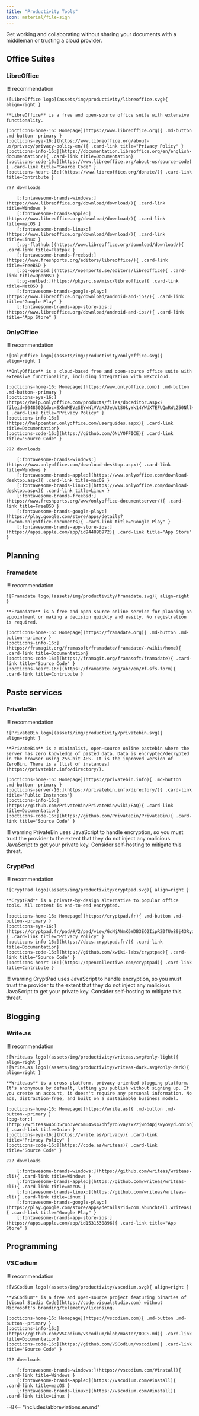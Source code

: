 ```yaml
---
title: "Productivity Tools"
icon: material/file-sign
---
```

Get working and collaborating without sharing your documents with a middleman or trusting a cloud provider.

## Office Suites

### LibreOffice

!!! recommendation

    ![LibreOffice logo](assets/img/productivity/libreoffice.svg){ align=right }

    **LibreOffice** is a free and open-source office suite with extensive functionality.

    [:octicons-home-16: Homepage](https://www.libreoffice.org){ .md-button .md-button--primary }
    [:octicons-eye-16:](https://www.libreoffice.org/about-us/privacy/privacy-policy-en/){ .card-link title="Privacy Policy" }
    [:octicons-info-16:](https://documentation.libreoffice.org/en/english-documentation/){ .card-link title=Documentation}
    [:octicons-code-16:](https://www.libreoffice.org/about-us/source-code){ .card-link title="Source Code" }
    [:octicons-heart-16:](https://www.libreoffice.org/donate/){ .card-link title=Contribute }

    ??? downloads

        [:fontawesome-brands-windows:](https://www.libreoffice.org/download/download/){ .card-link title=Windows }
        [:fontawesome-brands-apple:](https://www.libreoffice.org/download/download/){ .card-link title=macOS }
        [:fontawesome-brands-linux:](https://www.libreoffice.org/download/download/){ .card-link title=Linux }
        [:pg-flathub:](https://www.libreoffice.org/download/download/){ .card-link title=Flatpak }
        [:fontawesome-brands-freebsd:](https://www.freshports.org/editors/libreoffice/){ .card-link title=FreeBSD }
        [:pg-openbsd:](https://openports.se/editors/libreoffice){ .card-link title=OpenBSD }
        [:pg-netbsd:](https://pkgsrc.se/misc/libreoffice){ .card-link title=NetBSD }
        [:fontawesome-brands-google-play:](https://www.libreoffice.org/download/android-and-ios/){ .card-link title="Google Play" }
        [:fontawesome-brands-app-store-ios:](https://www.libreoffice.org/download/android-and-ios/){ .card-link title="App Store" }

### OnlyOffice

!!! recommendation

    ![OnlyOffice logo](assets/img/productivity/onlyoffice.svg){ align=right }

    **OnlyOffice** is a cloud-based free and open-source office suite with extensive functionality, including integration with Nextcloud.

    [:octicons-home-16: Homepage](https://www.onlyoffice.com){ .md-button .md-button--primary }
    [:octicons-eye-16:](https://help.onlyoffice.com/products/files/doceditor.aspx?fileid=5048502&doc=SXhWMEVzSEYxNlVVaXJJeUVtS0kyYk14YWdXTEFUQmRWL250NllHNUFGbz0_IjUwNDg1MDIi0){ .card-link title="Privacy Policy" }
    [:octicons-info-16:](https://helpcenter.onlyoffice.com/userguides.aspx){ .card-link title=Documentation}
    [:octicons-code-16:](https://github.com/ONLYOFFICE){ .card-link title="Source Code" }

    ??? downloads

        [:fontawesome-brands-windows:](https://www.onlyoffice.com/download-desktop.aspx){ .card-link title=Windows }
        [:fontawesome-brands-apple:](https://www.onlyoffice.com/download-desktop.aspx){ .card-link title=macOS }
        [:fontawesome-brands-linux:](https://www.onlyoffice.com/download-desktop.aspx){ .card-link title=Linux }
        [:fontawesome-brands-freebsd:](https://www.freshports.org/www/onlyoffice-documentserver/){ .card-link title=FreeBSD }
        [:fontawesome-brands-google-play:](https://play.google.com/store/apps/details?id=com.onlyoffice.documents){ .card-link title="Google Play" }
        [:fontawesome-brands-app-store-ios:](https://apps.apple.com/app/id944896972){ .card-link title="App Store" }

## Planning

### Framadate

!!! recommendation

    ![Framadate logo](assets/img/productivity/framadate.svg){ align=right }

    **Framadate** is a free and open-source online service for planning an appointment or making a decision quickly and easily. No registration is required.

    [:octicons-home-16: Homepage](https://framadate.org){ .md-button .md-button--primary }
    [:octicons-info-16:](https://framagit.org/framasoft/framadate/framadate/-/wikis/home){ .card-link title=Documentation}
    [:octicons-code-16:](https://framagit.org/framasoft/framadate){ .card-link title="Source Code" }
    [:octicons-heart-16:](https://framadate.org/abc/en/#f-sfs-form){ .card-link title=Contribute }

## Paste services

### PrivateBin

!!! recommendation

    ![PrivateBin logo](assets/img/productivity/privatebin.svg){ align=right }

    **PrivateBin** is a minimalist, open-source online pastebin where the server has zero knowledge of pasted data. Data is encrypted/decrypted in the browser using 256-bit AES. It is the improved version of ZeroBin. There is a [list of instances](https://privatebin.info/directory/).

    [:octicons-home-16: Homepage](https://privatebin.info){ .md-button .md-button--primary }
    [:octicons-server-16:](https://privatebin.info/directory/){ .card-link title="Public Instances"}
    [:octicons-info-16:](https://github.com/PrivateBin/PrivateBin/wiki/FAQ){ .card-link title=Documentation}
    [:octicons-code-16:](https://github.com/PrivateBin/PrivateBin){ .card-link title="Source Code" }

!!! warning
    PrivateBin uses JavaScript to handle encryption, so you must trust the provider to the extent that they do not inject any malicious JavaScript to get your private key. Consider self-hosting to mitigate this threat.

### CryptPad

!!! recommendation

    ![CryptPad logo](assets/img/productivity/cryptpad.svg){ align=right }

    **CryptPad** is a private-by-design alternative to popular office tools. All content is end-to-end encrypted.

    [:octicons-home-16: Homepage](https://cryptpad.fr){ .md-button .md-button--primary }
    [:octicons-eye-16:](https://cryptpad.fr/pad/#/2/pad/view/GcNjAWmK6YDB3EO2IipRZ0fUe89j43Ryqeb4fjkjehE/){ .card-link title="Privacy Policy" }
    [:octicons-info-16:](https://docs.cryptpad.fr/){ .card-link title=Documentation}
    [:octicons-code-16:](https://github.com/xwiki-labs/cryptpad){ .card-link title="Source Code" }
    [:octicons-heart-16:](https://opencollective.com/cryptpad){ .card-link title=Contribute }

!!! warning
    CryptPad uses JavaScript to handle encryption, so you must trust the provider to the extent that they do not inject any malicious JavaScript to get your private key. Consider self-hosting to mitigate this threat.

## Blogging

### Write.as

!!! recommendation

    ![Write.as logo](assets/img/productivity/writeas.svg#only-light){ align=right }
    ![Write.as logo](assets/img/productivity/writeas-dark.svg#only-dark){ align=right }

    **Write.as** is a cross-platform, privacy-oriented blogging platform. It's anonymous by default, letting you publish without signing up. If you create an account, it doesn't require any personal information. No ads, distraction-free, and built on a sustainable business model.

    [:octicons-home-16: Homepage](https://write.as){ .md-button .md-button--primary }
    [:pg-tor:](http://writeasw4b635r4o3vec6mu45s47ohfyro5vayzx2zjwod4pjswyovyd.onion){ .card-link title=Onion }
    [:octicons-eye-16:](https://write.as/privacy){ .card-link title="Privacy Policy" }
    [:octicons-code-16:](https://code.as/writeas){ .card-link title="Source Code" }

    ??? downloads

        [:fontawesome-brands-windows:](https://github.com/writeas/writeas-cli){ .card-link title=Windows }
        [:fontawesome-brands-apple:](https://github.com/writeas/writeas-cli){ .card-link title=macOS }
        [:fontawesome-brands-linux:](https://github.com/writeas/writeas-cli){ .card-link title=Linux }
        [:fontawesome-brands-google-play:](https://play.google.com/store/apps/details?id=com.abunchtell.writeas){ .card-link title="Google Play" }
        [:fontawesome-brands-app-store-ios:](https://apps.apple.com/app/id1531530896){ .card-link title="App Store" }

## Programming

### VSCodium

!!! recommendation

    ![VSCodium logo](assets/img/productivity/vscodium.svg){ align=right }

    **VSCodium** is a free and open-source project featuring binaries of [Visual Studio Code](https://code.visualstudio.com) without Microsoft's branding/telemetry/licensing.

    [:octicons-home-16: Homepage](https://vscodium.com){ .md-button .md-button--primary }
    [:octicons-info-16:](https://github.com/VSCodium/vscodium/blob/master/DOCS.md){ .card-link title=Documentation}
    [:octicons-code-16:](https://github.com/VSCodium/vscodium){ .card-link title="Source Code" }

    ??? downloads

        [:fontawesome-brands-windows:](https://vscodium.com/#install){ .card-link title=Windows }
        [:fontawesome-brands-apple:](https://vscodium.com/#install){ .card-link title=macOS }
        [:fontawesome-brands-linux:](https://vscodium.com/#install){ .card-link title=Linux }

--8<-- "includes/abbreviations.en.md"
